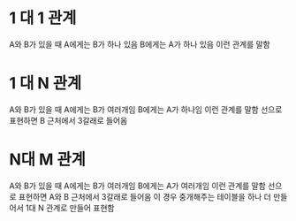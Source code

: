 
# 1 대 1 관계
A와 B가 있을 때
A에게는 B가 하나 있음
B에게는 A가 하나 있음 
이런 관계를 말함

# 1 대 N 관계
A와 B가 있을 때
A에게는 B가 여러개임
B에게는 A가 하나임 
이런 관계를 말함
선으로 표현하면 B 근처에서 3갈래로 들어옴

# N대 M 관계
A와 B가 있을 때
A에게는 B가 여러개임
B에게는 A가 여러개임 
이런 관계를 말함
선으로 표현하면 A와 B 근처에서 3갈래로 들어옴
이 경우 중개해주는 테이블을 하나 더 만들어서 1대 N 관계로 만들어 표현함

